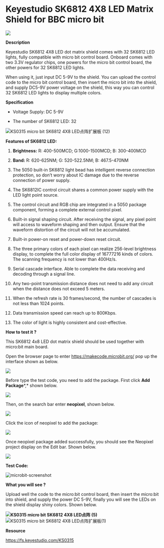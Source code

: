 # **Keyestudio SK6812 4X8 LED Matrix Shield for BBC micro bit**

![](KS0315/media/301f47a9322192d01274ab57107adb01.jpeg)

**Description**

Keyestudio SK6812 4X8 LED dot matrix shield comes with 32 SK6812 LED lights,
fully compatible with micro bit control board. Onboard comes with two 3.3V
regulator chips, one powers for the micro bit control board, the other powers
for 32 SK6812 LED lights.

When using it, just input DC 5-9V to the shield. You can upload the control code
to the micro bit control board, then insert the micro bit into the shield, and
supply DC5-9V power voltage on the shield, this way you can control 32 SK6812
LED lights to display multiple colors.

**Specification**

-   Voltage Supply: DC 5-9V

-   The number of SK6812 LED: 32

![KS0315 micro bit SK6812 4X8 LED点阵扩展板
(12)](KS0315/media/6d9bcf31c6303eae423e39c4ddae29db.jpeg)

**Features of SK6812 LED:**

1.  **Brightness:** R: 400-500MCD; G:1000-1500MCD; B: 300-400MCD

2.  **Band:** R: 620-625NM; G: 520-522.5NM; B: 467.5-470NM

3.  The 5050 built-in SK6812 light bead has intelligent reverse connection
    protection, so don’t worry about IC damage due to the reverse connection of
    power supply.

4.  The SK6812IC control circuit shares a common power supply with the LED light
    point source.

5.  The control circuit and RGB chip are integrated in a 5050 package component,
    forming a complete external control pixel.

6.  Built-in signal shaping circuit. After receiving the signal, any pixel point
    will access to waveform shaping and then output. Ensure that the waveform
    distortion of the circuit will not be accumulated.

7.  Built-in power-on reset and power-down reset circuit.

8.  The three primary colors of each pixel can realize 256-level brightness
    display, to complete the full color display of 16777216 kinds of colors. The
    scanning frequency is not lower than 400Hz/s.

9.  Serial cascade interface. Able to complete the data receiving and decoding
    through a signal line.

10. Any two-point transmission distance does not need to add any circuit when
    the distance does not exceed 5 meters.

11. When the refresh rate is 30 frames/second, the number of cascades is not
    less than 1024 points.

12. Data transmission speed can reach up to 800Kbps.

13. The color of light is highly consistent and cost-effective.

**How to test it ?**

This SK6812 4x8 LED dot matrix shield should be used together with micro:bit
main board.

Open the browser page to enter <https://makecode.microbit.org/> pop up the
interface shown as below.

![](KS0315/media/dcca5a664294aa06c7e78abf8c4a4cd5.png)

Before type the test code, you need to add the package. First click **Add
Package***,* shown below.

![](KS0315/media/a73eec832e450ad94b4910c3ce03f8b3.png)

Then, on the search bar enter **neopixel**, shown below.

![](KS0315/media/5291e99db008c4de9992bdd4f8a2f82d.png)

Click the icon of neopixel to add the package:

![](KS0315/media/dbbc1ea0bb9bfdfdfcb02a47736783af.png)

Once neopixel package added successfully, you should see the Neopixel project
display on the Edit bar. Shown below.

![](KS0315/media/f6a165b2129145880f57f0bf71501f6d.png)

**Test Code:**

![microbit-screenshot](KS0315/media/87717aa0f627fedc702b103e30ef7308.png)

**What you will see ?**

Upload well the code to the micro:bit control board, then insert the micro:bit
into shield, and supply the power DC 5-9V, finally you will see the LEDs on the
shield display shiny colors. Shown below.

**![KS0315 micro bit SK6812 4X8 LED点阵
(5)](KS0315/media/f1e2a30afe3e72710751b52bdc2ef536.jpeg)**![KS0315 micro bit SK6812 4X8
LED点阵扩展板(1)](KS0315/media/9de854cce325f23c791b23ce30402ab0.jpeg)

**Resource**

<https://fs.keyestudio.com/KS0315>
